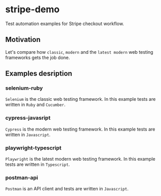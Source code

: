 # stripe-demo
Test automation examples for Stripe checkout workflow.

## Motivation

Let's compare how `classic`, `modern` and the `latest modern` web testing frameworks gets the job done.

## Examples desription

### selenium-ruby

`Selenium` is the classic web testing framework. In this example tests are written in `Ruby` and `Cucumber`.

### cypress-javasript

`Cypress` is the modern web testing framework. In this example tests are written in `Javascript`.

### playwright-typescript

`Playwright` is the latest modern web testing framework. In this example tests are written in `Typescript`.

### postman-api

`Postman` is an API client and tests are written in `Javascript`.
